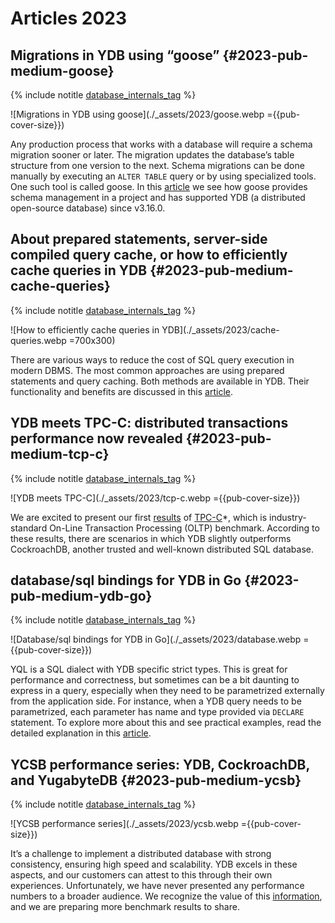 # Articles 2023

## Migrations in YDB using “goose” {#2023-pub-medium-goose}

{% include notitle [database_internals_tag](../_includes/tags.md#database_internals) %}

![Migrations in YDB using goose](./_assets/2023/goose.webp ={{pub-cover-size}})

Any production process that works with a database will require a schema migration sooner or later. The migration updates the database’s table structure from one version to the next. Schema migrations can be done manually by executing an `ALTER TABLE` query or by using specialized tools. One such tool is called goose. In this [article](https://blog.ydb.tech/migrations-in-ydb-using-goose-58137bc5c303) we see how goose provides schema management in a project and has supported YDB (a distributed open-source database) since v3.16.0.

## About prepared statements, server-side compiled query cache, or how to efficiently cache queries in YDB {#2023-pub-medium-cache-queries}

{% include notitle [database_internals_tag](../_includes/tags.md#database_internals) %}

![How to efficiently cache queries in YDB](./_assets/2023/cache-queries.webp =700x300)

There are various ways to reduce the cost of SQL query execution in modern DBMS. The most common approaches are using prepared statements and query caching. Both methods are available in YDB. Their functionality and benefits are discussed in this [article](https://blog.ydb.tech/about-prepared-statements-server-side-compiled-query-cache-or-how-to-efficiently-cache-queries-in-df3af73eb001).

## YDB meets TPC-C: distributed transactions performance now revealed {#2023-pub-medium-tcp-c}

{% include notitle [database_internals_tag](../_includes/tags.md#database_internals) %}

![YDB meets TPC-C](./_assets/2023/tcp-c.webp ={{pub-cover-size}})

We are excited to present our first [results](https://blog.ydb.tech/ydb-meets-tpc-c-distributed-transactions-performance-now-revealed-42f1ed44bd73) of [TPC-C](https://www.tpc.org/tpcc/)*, which is industry-standard On-Line Transaction Processing (OLTP) benchmark. According to these results, there are scenarios in which YDB slightly outperforms CockroachDB, another trusted and well-known distributed SQL database.

## database/sql bindings for YDB in Go {#2023-pub-medium-ydb-go}

{% include notitle [database_internals_tag](../_includes/tags.md#database_internals) %}

![Database/sql bindings for YDB in Go](./_assets/2023/database.webp ={{pub-cover-size}})

YQL is a SQL dialect with YDB specific strict types. This is great for performance and correctness, but sometimes can be a bit daunting to express in a query, especially when they need to be parametrized externally from the application side. For instance, when a YDB query needs to be parametrized, each parameter has name and type provided via `DECLARE` statement. To explore more about this and see practical examples, read the detailed explanation in this [article](https://blog.ydb.tech/database-sql-bindings-for-ydb-in-go-a8a2671a8696).

## YCSB performance series: YDB, CockroachDB, and YugabyteDB {#2023-pub-medium-ycsb}

{% include notitle [database_internals_tag](../_includes/tags.md#database_internals) %}

![YCSB performance series](./_assets/2023/ycsb.webp ={{pub-cover-size}})

It’s a challenge to implement a distributed database with strong consistency, ensuring high speed and scalability. YDB excels in these aspects, and our customers can attest to this through their own experiences. Unfortunately, we have never presented any performance numbers to a broader audience. We recognize the value of this [information](https://blog.ydb.tech/ycsb-performance-series-ydb-cockroachdb-and-yugabytedb-f25c077a382b), and we are preparing more benchmark results to share.